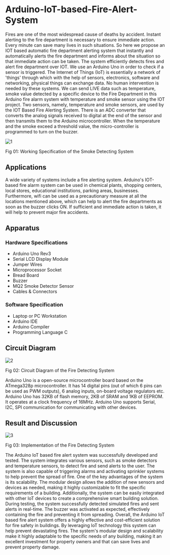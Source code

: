 # Arduino-IoT-based-Fire-Alert-System

Fires are one of the most widespread cause of deaths by accident. Instant alerting to the fire department is necessary to ensure immediate action. Every minute can save many lives in such situations. So here we propose an IOT based automatic fire department alerting system that instantly and automatically alerts the fire department and informs about the situation so that immediate action can be taken. The system efficiently detects fires and alert fire department over IOT. We use an Arduino Uno in order to check if a sensor is triggered.
The Internet of Things (IoT) is essentially a network of 'things' through which with the help of sensors, electronics, software and networking, physical things can exchange data. No human intervention is needed by these systems. We can send LIVE data such as temperature, smoke value detected by a specific device to the Fire Department in this Arduino fire alarm system with temperature and smoke sensor using the IOT project.
Two sensors, namely, temperature and smoke sensors, are used by the IOT Based Fire Alerting System. There is an ADC converter that converts the analog signals received to digital at the end of the sensor and then transmits them to the Arduino microcontroller. When the temperature and the smoke exceed a threshold value, the micro-controller is programmed to turn on the buzzer.

![1](https://github.com/SumaitaB/Arduino-IoT-based-Fire-Alert-System/assets/51522304/1f899ffe-5cbd-42bd-972d-cccb816f00f8)

 
Fig 01: Working Specification of the Smoke Detecting System



## Applications

A wide variety of systems include a fire alerting system. Arduino's IOT-based fire alarm system can be used in chemical plants, shopping centers, local stores, educational institutions, parking areas, businesses.  
Furthermore, wifi can be used as a precautionary measure at all the locations mentioned above, which can help to alert the fire departments as soon as the buzzer clicks ON. If sufficient and immediate action is taken, it will help to prevent major fire accidents.
## Apparatus

### Hardware Specifications
* Arduino Uno Rev3
* Serial LCD Display Module
* Jumper Wires
* Microprocessor Socket
* Bread Board
* Buzzer
* MQ2 Smoke Detector Sensor
* Cables & Connectors



### Software Specification

* Laptop or PC Workstation
* Arduino IDE
* Arduino Compiler
* Programming Language C


## Circuit Diagram

![2](https://github.com/SumaitaB/Arduino-IoT-based-Fire-Alert-System/assets/51522304/85e6ddc1-332d-4cda-8f4a-4c500a89e6e8)

Fig 02: Circuit Diagram of the Fire Detecting System

Arduino Uno is a open-source microcontroller board based on the ATmega328p microcontroller. It has 14 digital pins (out of which 6 pins can be used as PWM outputs), 6 analog inputs, on-board voltage regulators etc. Arduino Uno has 32KB of flash memory, 2KB of SRAM and 1KB of EEPROM. It operates at a clock frequency of 16MHz. Arduino Uno supports Serial, I2C, SPI communication for communicating with other devices.

## Result and Discussion

![3](https://github.com/SumaitaB/Arduino-IoT-based-Fire-Alert-System/assets/51522304/812a08cb-b143-4f49-a0c5-520f350b09f6)

Fig 03: Implementation of the Fire Detecting System


The Arduino IoT based fire alert system was successfully developed and tested. The system integrates various sensors, such as smoke detectors and temperature sensors, to detect fire and send alerts to the user. The system is also capable of triggering alarms and activating sprinkler systems to help prevent the spread of fire.
One of the key advantages of the system is its scalability. The modular design allows the addition of new sensors and devices as needed, making it highly customizable to fit the specific requirements of a building. Additionally, the system can be easily integrated with other IoT devices to create a comprehensive smart building solution.
During testing, the system successfully detected simulated fires and sent alerts in real-time. The buzzer was activated as expected, effectively containing the fire and preventing it from spreading. 
Overall, the Arduino IoT based fire alert system offers a highly effective and cost-efficient solution for fire safety in buildings. By leveraging IoT technology this system can help prevent devastating fires. The system's modular design and scalability make it highly adaptable to the specific needs of any building, making it an excellent investment for property owners and that can save lives and prevent property damage.

